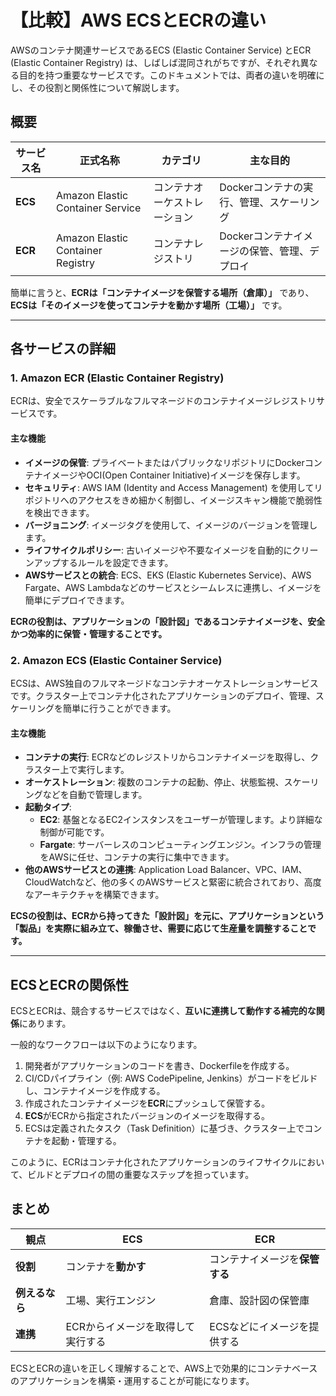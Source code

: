 # 【比較】AWS ECSとECRの違い

AWSのコンテナ関連サービスであるECS (Elastic Container Service) とECR (Elastic Container Registry) は、しばしば混同されがちですが、それぞれ異なる目的を持つ重要なサービスです。このドキュメントでは、両者の違いを明確にし、その役割と関係性について解説します。

## 概要

| サービス名 | 正式名称 | カテゴリ | 主な目的 |
| --- | --- | --- | --- |
| **ECS** | Amazon Elastic Container Service | コンテナオーケストレーション | Dockerコンテナの実行、管理、スケーリング |
| **ECR** | Amazon Elastic Container Registry | コンテナレジストリ | Dockerコンテナイメージの保管、管理、デプロイ |

簡単に言うと、**ECRは「コンテナイメージを保管する場所（倉庫）」** であり、**ECSは「そのイメージを使ってコンテナを動かす場所（工場）」** です。

---

## 各サービスの詳細

### 1. Amazon ECR (Elastic Container Registry)

ECRは、安全でスケーラブルなフルマネージドのコンテナイメージレジストリサービスです。

#### 主な機能

- **イメージの保管**: プライベートまたはパブリックなリポジトリにDockerコンテナイメージやOCI(Open Container Initiative)イメージを保存します。
- **セキュリティ**: AWS IAM (Identity and Access Management) を使用してリポジトリへのアクセスをきめ細かく制御し、イメージスキャン機能で脆弱性を検出できます。
- **バージョニング**: イメージタグを使用して、イメージのバージョンを管理します。
- **ライフサイクルポリシー**: 古いイメージや不要なイメージを自動的にクリーンアップするルールを設定できます。
- **AWSサービスとの統合**: ECS、EKS (Elastic Kubernetes Service)、AWS Fargate、AWS Lambdaなどのサービスとシームレスに連携し、イメージを簡単にデプロイできます。

**ECRの役割は、アプリケーションの「設計図」であるコンテナイメージを、安全かつ効率的に保管・管理することです。**

### 2. Amazon ECS (Elastic Container Service)

ECSは、AWS独自のフルマネージドなコンテナオーケストレーションサービスです。クラスター上でコンテナ化されたアプリケーションのデプロイ、管理、スケーリングを簡単に行うことができます。

#### 主な機能

- **コンテナの実行**: ECRなどのレジストリからコンテナイメージを取得し、クラスター上で実行します。
- **オーケストレーション**: 複数のコンテナの起動、停止、状態監視、スケーリングなどを自動で管理します。
- **起動タイプ**:
    - **EC2**: 基盤となるEC2インスタンスをユーザーが管理します。より詳細な制御が可能です。
    - **Fargate**: サーバーレスのコンピューティングエンジン。インフラの管理をAWSに任せ、コンテナの実行に集中できます。
- **他のAWSサービスとの連携**: Application Load Balancer、VPC、IAM、CloudWatchなど、他の多くのAWSサービスと緊密に統合されており、高度なアーキテクチャを構築できます。

**ECSの役割は、ECRから持ってきた「設計図」を元に、アプリケーションという「製品」を実際に組み立て、稼働させ、需要に応じて生産量を調整することです。**

---

## ECSとECRの関係性

ECSとECRは、競合するサービスではなく、**互いに連携して動作する補完的な関係**にあります。

一般的なワークフローは以下のようになります。

1.  開発者がアプリケーションのコードを書き、Dockerfileを作成する。
2.  CI/CDパイプライン（例: AWS CodePipeline, Jenkins）がコードをビルドし、コンテナイメージを作成する。
3.  作成されたコンテナイメージを**ECR**にプッシュして保管する。
4.  **ECS**がECRから指定されたバージョンのイメージを取得する。
5.  ECSは定義されたタスク（Task Definition）に基づき、クラスター上でコンテナを起動・管理する。

このように、ECRはコンテナ化されたアプリケーションのライフサイクルにおいて、ビルドとデプロイの間の重要なステップを担っています。

## まとめ

| 観点 | ECS | ECR |
| --- | --- | --- |
| **役割** | コンテナを**動かす** | コンテナイメージを**保管する** |
| **例えるなら** | 工場、実行エンジン | 倉庫、設計図の保管庫 |
| **連携** | ECRからイメージを取得して実行する | ECSなどにイメージを提供する |

ECSとECRの違いを正しく理解することで、AWS上で効果的にコンテナベースのアプリケーションを構築・運用することが可能になります。 
